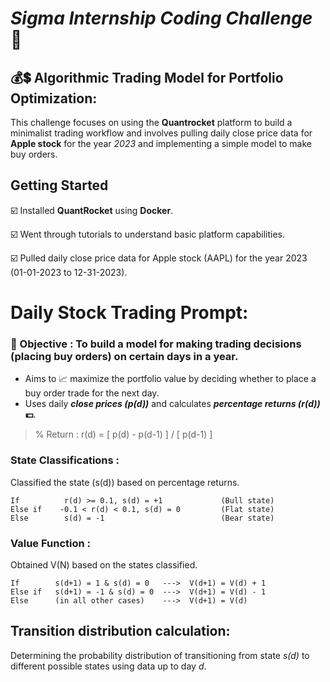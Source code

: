 # _Sigma Internship Coding Challenge_ 🚀
## 💰💲 Algorithmic Trading Model for Portfolio Optimization:

This challenge focuses on using the **Quantrocket** platform to build a minimalist trading workflow and involves pulling daily close price data for **Apple stock** for the year _2023_ 
and implementing a simple model to make buy orders.

## Getting Started
  ☑️ Installed **QuantRocket** using **Docker**.

  ☑️ Went through tutorials to understand basic platform capabilities.

  ☑️ Pulled daily close price data for Apple stock (AAPL) for the year 2023 (01-01-2023 to 12-31-2023).

# Daily Stock Trading Prompt:
### 🎯 Objective : To build a model for making trading decisions (placing buy orders) on certain days in a year.
* Aims to 📈 maximize the portfolio value by deciding whether to place a buy order trade for the next day.
* Uses daily **_close prices (p(d))_** and calculates **_percentage returns (r(d))_ 💵**.

> % Return : r(d) = [ p(d) - p(d-1) ]  / [ p(d-1) ]

### State Classifications :
Classified the state (s(d)) based on percentage returns.
```
If          r(d) >= 0.1, s(d) = +1             (Bull state)
Else if    -0.1 < r(d) < 0.1, s(d) = 0         (Flat state)
Else        s(d) = -1                          (Bear state)
```

### Value Function :
Obtained V(N) based on the states classified.
```
If        s(d+1) = 1 & s(d) = 0   --->  V(d+1) = V(d) + 1
Else if   s(d+1) = -1 & s(d) = 0  --->  V(d+1) = V(d) - 1
Else      (in all other cases)    --->  V(d+1) = V(d)
```

## Transition distribution calculation:
Determining the probability distribution of transitioning from state _s(d)_ to different possible states using data up to day _d_.


